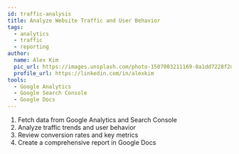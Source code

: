 ```yaml
---
id: traffic-analysis
title: Analyze Website Traffic and User Behavior
tags:
  - analytics
  - traffic
  - reporting
author:
  name: Alex Kim
  pic_url: https://images.unsplash.com/photo-1507003211169-0a1dd7228f2d?w=100&h=100&fit=crop&crop=face
  profile_url: https://linkedin.com/in/alexkim
tools:
  - Google Analytics
  - Google Search Console
  - Google Docs
---
```

1. Fetch data from Google Analytics and Search Console
2. Analyze traffic trends and user behavior
3. Review conversion rates and key metrics
4. Create a comprehensive report in Google Docs
